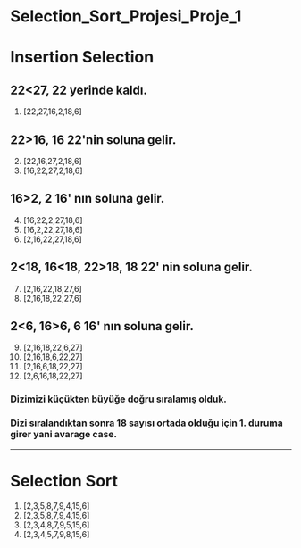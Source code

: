 # Selection_Sort_Projesi_Proje_1

# **Insertion Selection**

## 22<27, 22 yerinde kaldı. 
1. [22,27,16,2,18,6]

## 22>16, 16 22'nin soluna gelir.
2. [22,16,27,2,18,6]
3. [16,22,27,2,18,6]

## 16>2, 2 16' nın soluna gelir.
4. [16,22,2,27,18,6]
5. [16,2,22,27,18,6]
6. [2,16,22,27,18,6]

## 2<18, 16<18, 22>18, 18 22' nin soluna gelir.
7. [2,16,22,18,27,6]
8. [2,16,18,22,27,6]

## 2<6, 16>6, 6 16' nın soluna gelir.
9. [2,16,18,22,6,27]
10. [2,16,18,6,22,27]
11. [2,16,6,18,22,27]
12. [2,6,16,18,22,27]

### **Dizimizi küçükten büyüğe doğru sıralamış olduk.**

### **Dizi sıralandıktan sonra 18 sayısı ortada olduğu için 1. duruma girer yani avarage case.**

----

# **Selection Sort**


1. [2,3,5,8,7,9,4,15,6]
2. [2,3,5,8,7,9,4,15,6]
3. [2,3,4,8,7,9,5,15,6]
4. [2,3,4,5,7,9,8,15,6]
